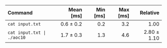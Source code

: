 | Command | Mean [ms] | Min [ms] | Max [ms] | Relative |
|:---|---:|---:|---:|---:|
| `cat input.txt` | 0.6 ± 0.2 | 0.2 | 3.2 | 1.00 |
| `cat input.txt \| ./aoc10` | 1.7 ± 0.3 | 1.3 | 4.6 | 2.80 ± 1.10 |
